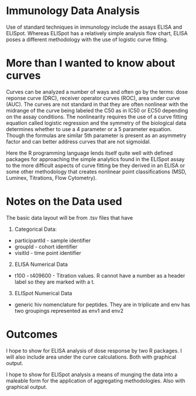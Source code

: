 # Immunology Data Analysis

Use of standard techniques in immunology include the assays ELISA and ELISpot.  Whereas ELISpot has a relatively simple analysis flow chart, ELISA poses a different methodology with the use of logistic curve fitting.  


# More than I wanted to know about curves

Curves can be analyzed a number of ways and often go by the terms: dose reponse curve (DRC), receiver operator curves (ROC), area under curve (AUC). The curves are not standard in that they are often nonlinear with the midrange of the curve being labeled the C50 as in IC50 or EC50 depending on the assay conditions.  The nonlinearity requires the use of a curve fitting equation called logistic regression and the symmetry of the biological data determines whether to use a 4 parameter or a 5 parameter equation.  Though the formulas are similar 5th parameter is present as an asymmetry factor and can better address curves that are not sigmoidal.  

Here the R programming language lends itself quite well with defined packages for approaching the simple analytics found in the ELISpot assay to the more difficult aspects of curve fitting be they derived in an ELISA or some other methodology that creates nonlinear point classifications (MSD, Luminex, Titrations, Flow Cytometry).


# Notes on the Data used

The basic data layout will be from .tsv files that have 

1. Categorical Data:
  * participantId - sample identifier
  * groupId - cohort identifier
  * visitId - time point identifier
2. ELISA Numerical Data
  * t100 - t409600 - Titration values. R cannot have a number as a header label so they are marked with a t.
3. ELISpot Numerical Data
  * generic hiv nomenclature for peptides.  They are in triplicate and env has two groupings represented as env1 and env2
 
# Outcomes 

I hope to show for ELISA analysis of dose response by two R packages.  I will also include area under the curve calculations. Both with graphical output.

I hope to show for ELISpot analysis a means of munging the data into a maleable form for the application of aggregating methodologies.  Also with graphical output.  

